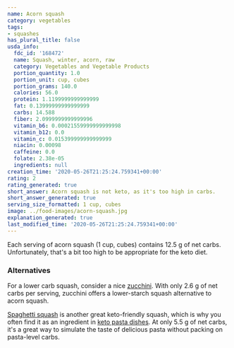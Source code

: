 ```yaml
---
name: Acorn squash
category: vegetables
tags:
- squashes
has_plural_title: false
usda_info:
  fdc_id: '168472'
  name: Squash, winter, acorn, raw
  category: Vegetables and Vegetable Products
  portion_quantity: 1.0
  portion_unit: cup, cubes
  portion_grams: 140.0
  calories: 56.0
  protein: 1.1199999999999999
  fat: 0.13999999999999999
  carbs: 14.588
  fiber: 2.0999999999999996
  vitamin_b6: 0.00021559999999999998
  vitamin_b12: 0.0
  vitamin_c: 0.015399999999999999
  niacin: 0.00098
  caffeine: 0.0
  folate: 2.38e-05
  ingredients: null
creation_time: '2020-05-26T21:25:24.759341+00:00'
rating: 2
rating_generated: true
short_answer: Acorn squash is not keto, as it's too high in carbs.
short_answer_generated: true
serving_size_formatted: 1 cup, cubes
image: ../food-images/acorn-squash.jpg
explanation_generated: true
last_modified_time: '2020-05-26T21:25:24.759341+00:00'
---
```

Each serving of acorn squash (1 cup, cubes) contains 12.5 g of net carbs. Unfortunately, that's a bit too high to be appropriate for the keto diet.

### Alternatives

For a lower carb squash, consider a nice [zucchini](/zucchini). With only 2.6 g of net carbs per serving, zucchini offers a lower-starch squash alternative to acorn squash.

[Spaghetti squash](/spaghetti-squash) is another great keto-friendly squash, which is why you often find it as an ingredient in [keto pasta dishes](https://recipe-search.isitketo.org/?q="spaghetti%20squash"&category=entree). At only 5.5 g of net carbs, it's a great way to simulate the taste of delicious pasta without packing on pasta-level carbs.
